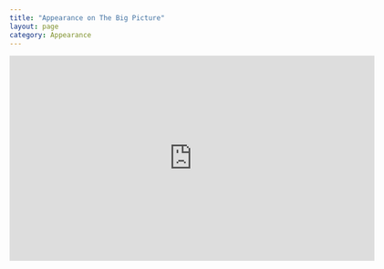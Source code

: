 ```yaml
---
title: "Appearance on The Big Picture"
layout: page
category: Appearance
---
```

<iframe width="640" height="360" src="https://www.youtube.com/embed/xlL2lO6ih3w?rel=0&amp;showinfo=0" frameborder="0" allowfullscreen></iframe>